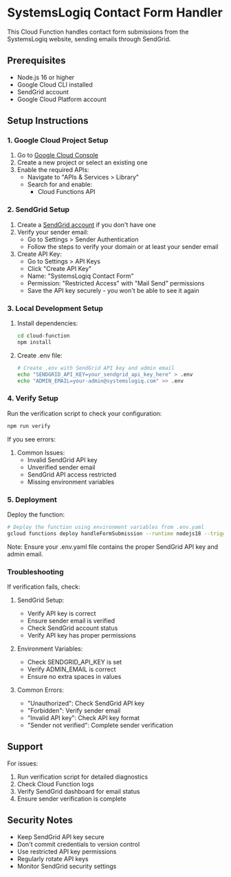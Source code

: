 # SystemsLogiq Contact Form Handler

This Cloud Function handles contact form submissions from the SystemsLogiq website, sending emails through SendGrid.

## Prerequisites

- Node.js 16 or higher
- Google Cloud CLI installed
- SendGrid account
- Google Cloud Platform account

## Setup Instructions

### 1. Google Cloud Project Setup

1. Go to [Google Cloud Console](https://console.cloud.google.com)
2. Create a new project or select an existing one
3. Enable the required APIs:
   - Navigate to "APIs & Services > Library"
   - Search for and enable:
     - Cloud Functions API

### 2. SendGrid Setup

1. Create a [SendGrid account](https://signup.sendgrid.com/) if you don't have one
2. Verify your sender email:
   - Go to Settings > Sender Authentication
   - Follow the steps to verify your domain or at least your sender email
3. Create API Key:
   - Go to Settings > API Keys
   - Click "Create API Key"
   - Name: "SystemsLogiq Contact Form"
   - Permission: "Restricted Access" with "Mail Send" permissions
   - Save the API key securely - you won't be able to see it again

### 3. Local Development Setup

1. Install dependencies:

   ```bash
   cd cloud-function
   npm install
   ```

2. Create .env file:

   ```bash
   # Create .env with SendGrid API key and admin email
   echo "SENDGRID_API_KEY=your_sendgrid_api_key_here" > .env
   echo "ADMIN_EMAIL=your-admin@systemslogiq.com" >> .env
   ```

### 4. Verify Setup

Run the verification script to check your configuration:

```bash
npm run verify
```

If you see errors:

1. Common Issues:
   - Invalid SendGrid API key
   - Unverified sender email
   - SendGrid API access restricted
   - Missing environment variables

### 5. Deployment

Deploy the function:

```bash
# Deploy the function using environment variables from .env.yaml
gcloud functions deploy handleFormSubmission --runtime nodejs18 --trigger-http --allow-unauthenticated --region us-central1 --env-vars-file .env.yaml
```

Note: Ensure your .env.yaml file contains the proper SendGrid API key and admin email.

### Troubleshooting

If verification fails, check:

1. SendGrid Setup:
   - Verify API key is correct
   - Ensure sender email is verified
   - Check SendGrid account status
   - Verify API key has proper permissions

2. Environment Variables:
   - Check SENDGRID_API_KEY is set
   - Verify ADMIN_EMAIL is correct
   - Ensure no extra spaces in values

3. Common Errors:
   - "Unauthorized": Check SendGrid API key
   - "Forbidden": Verify sender email
   - "Invalid API key": Check API key format
   - "Sender not verified": Complete sender verification

## Support

For issues:

1. Run verification script for detailed diagnostics
2. Check Cloud Function logs
3. Verify SendGrid dashboard for email status
4. Ensure sender verification is complete

## Security Notes

- Keep SendGrid API key secure
- Don't commit credentials to version control
- Use restricted API key permissions
- Regularly rotate API keys
- Monitor SendGrid security settings
